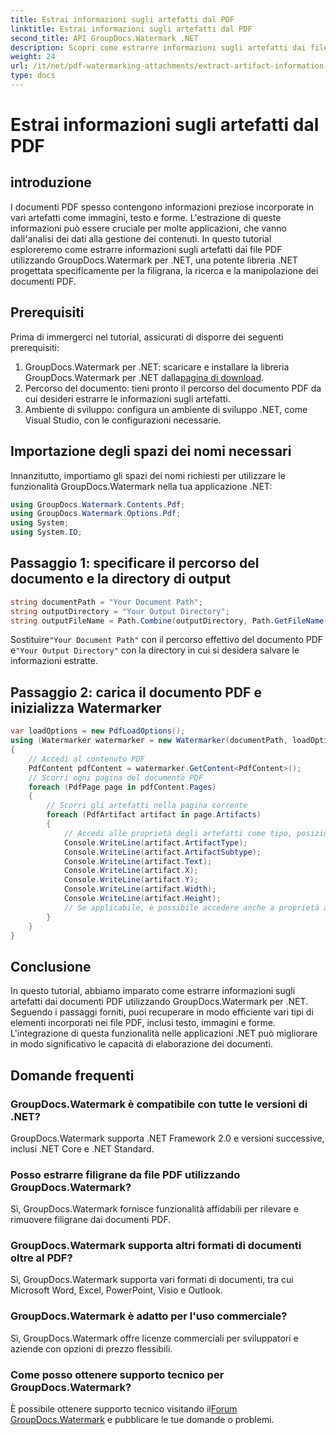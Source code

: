 ```yaml
---
title: Estrai informazioni sugli artefatti dal PDF
linktitle: Estrai informazioni sugli artefatti dal PDF
second_title: API GroupDocs.Watermark .NET
description: Scopri come estrarre informazioni sugli artefatti dai file PDF utilizzando GroupDocs.Watermark per .NET. Migliora le tue capacità di elaborazione dei documenti.
weight: 24
url: /it/net/pdf-watermarking-attachments/extract-artifact-information-pdf/
type: docs
---
```

# Estrai informazioni sugli artefatti dal PDF

## introduzione
I documenti PDF spesso contengono informazioni preziose incorporate in vari artefatti come immagini, testo e forme. L'estrazione di queste informazioni può essere cruciale per molte applicazioni, che vanno dall'analisi dei dati alla gestione dei contenuti. In questo tutorial esploreremo come estrarre informazioni sugli artefatti dai file PDF utilizzando GroupDocs.Watermark per .NET, una potente libreria .NET progettata specificamente per la filigrana, la ricerca e la manipolazione dei documenti PDF.
## Prerequisiti
Prima di immergerci nel tutorial, assicurati di disporre dei seguenti prerequisiti:
1.  GroupDocs.Watermark per .NET: scaricare e installare la libreria GroupDocs.Watermark per .NET dalla[pagina di download](https://releases.groupdocs.com/Watermark/net/).
2. Percorso del documento: tieni pronto il percorso del documento PDF da cui desideri estrarre le informazioni sugli artefatti.
3. Ambiente di sviluppo: configura un ambiente di sviluppo .NET, come Visual Studio, con le configurazioni necessarie.

## Importazione degli spazi dei nomi necessari
Innanzitutto, importiamo gli spazi dei nomi richiesti per utilizzare le funzionalità GroupDocs.Watermark nella tua applicazione .NET:
```csharp
using GroupDocs.Watermark.Contents.Pdf;
using GroupDocs.Watermark.Options.Pdf;
using System;
using System.IO;
```
## Passaggio 1: specificare il percorso del documento e la directory di output
```csharp
string documentPath = "Your Document Path";
string outputDirectory = "Your Output Directory";
string outputFileName = Path.Combine(outputDirectory, Path.GetFileName(documentPath));
```
 Sostituire`"Your Document Path"` con il percorso effettivo del documento PDF e`"Your Output Directory"` con la directory in cui si desidera salvare le informazioni estratte.
## Passaggio 2: carica il documento PDF e inizializza Watermarker
```csharp
var loadOptions = new PdfLoadOptions();
using (Watermarker watermarker = new Watermarker(documentPath, loadOptions))
{
    // Accedi al contenuto PDF
    PdfContent pdfContent = watermarker.GetContent<PdfContent>();
    // Scorri ogni pagina del documento PDF
    foreach (PdfPage page in pdfContent.Pages)
    {
        // Scorri gli artefatti nella pagina corrente
        foreach (PdfArtifact artifact in page.Artifacts)
        {
            // Accedi alle proprietà degli artefatti come tipo, posizione e contenuto
            Console.WriteLine(artifact.ArtifactType);
            Console.WriteLine(artifact.ArtifactSubtype);
            Console.WriteLine(artifact.Text);
            Console.WriteLine(artifact.X);
            Console.WriteLine(artifact.Y);
            Console.WriteLine(artifact.Width);
            Console.WriteLine(artifact.Height);
            // Se applicabile, è possibile accedere anche a proprietà aggiuntive come i dettagli dell'immagine
        }
    }
}
```

## Conclusione
In questo tutorial, abbiamo imparato come estrarre informazioni sugli artefatti dai documenti PDF utilizzando GroupDocs.Watermark per .NET. Seguendo i passaggi forniti, puoi recuperare in modo efficiente vari tipi di elementi incorporati nei file PDF, inclusi testo, immagini e forme. L'integrazione di questa funzionalità nelle applicazioni .NET può migliorare in modo significativo le capacità di elaborazione dei documenti.
## Domande frequenti
### GroupDocs.Watermark è compatibile con tutte le versioni di .NET?
GroupDocs.Watermark supporta .NET Framework 2.0 e versioni successive, inclusi .NET Core e .NET Standard.
### Posso estrarre filigrane da file PDF utilizzando GroupDocs.Watermark?
Sì, GroupDocs.Watermark fornisce funzionalità affidabili per rilevare e rimuovere filigrane dai documenti PDF.
### GroupDocs.Watermark supporta altri formati di documenti oltre al PDF?
Sì, GroupDocs.Watermark supporta vari formati di documenti, tra cui Microsoft Word, Excel, PowerPoint, Visio e Outlook.
### GroupDocs.Watermark è adatto per l'uso commerciale?
Sì, GroupDocs.Watermark offre licenze commerciali per sviluppatori e aziende con opzioni di prezzo flessibili.
### Come posso ottenere supporto tecnico per GroupDocs.Watermark?
 È possibile ottenere supporto tecnico visitando il[Forum GroupDocs.Watermark](https://forum.groupdocs.com/c/watermark/19) e pubblicare le tue domande o problemi.